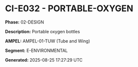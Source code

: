 # CI-E032 - PORTABLE-OXYGEN

**Phase:** 02-DESIGN

**Description:** Portable oxygen bottles

**AMPEL:** AMPEL-01-TUW (Tube and Wing)

**Segment:** E-ENVIRONMENTAL

**Generated:** 2025-08-25 17:27:29 UTC
